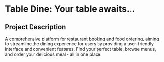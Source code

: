 # Table Dine: Your table awaits...

## Project Description
A comprehensive platform for restaurant booking and food ordering, aiming to streamline the dining experience for users by providing a user-friendly interface and convenient features. Find your perfect table, browse menus, and order your delicious meal - all in one place.

